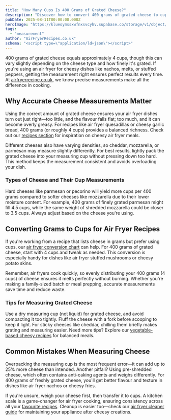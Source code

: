 ```yaml
---
title: "How Many Cups Is 400 Grams of Grated Cheese?"
description: "Discover how to convert 400 grams of grated cheese to cups for perfect air fryer recipes. Get accurate measurements and cooking tips today!"
pubDate: 2025-08-11T00:00:00.000Z
heroImage: "https://klueoymssxwfnxsvcyhv.supabase.co/storage/v1/object/public/md/how-many-cups-is-400-grams-of-grated-cheese-4894444e.webp"
tags:
  - "measurement"
author: "AirFryerRecipes.co.uk"
schema: "<script type=\"application/ld+json\"></script>"
---
```


<p>400 grams of grated cheese equals approximately 4 cups, though this can vary slightly depending on the cheese type and how finely it's grated. If you're using an air fryer for cheesy dishes like nachos, melts, or stuffed peppers, getting the measurement right ensures perfect results every time. At <a href=https://www.airfryerrecipe.co.uk>airfryerrecipe.co.uk</a>, we know precise measurements make all the difference in cooking.</p>  

<h2>Why Accurate Cheese Measurements Matter</h2>  
<p>Using the correct amount of grated cheese ensures your air fryer dishes turn out just right—too little, and the flavour falls flat; too much, and it can become overly greasy. For recipes like air fryer quesadillas or cheesy garlic bread, 400 grams (or roughly 4 cups) provides a balanced richness. Check out our <a href=https://www.airfryerrecipe.co.uk/recipes>recipes section</a> for inspiration on cheesy air fryer meals.</p>  

<p>Different cheeses also have varying densities, so cheddar, mozzarella, or parmesan may measure slightly differently. For best results, lightly pack the grated cheese into your measuring cup without pressing down too hard. This method keeps the measurement consistent and avoids overloading your dish.</p>  

<h3>Types of Cheese and Their Cup Measurements</h3>  
<p>Hard cheeses like parmesan or pecorino will yield more cups per 400 grams compared to softer cheeses like mozzarella due to their lower moisture content. For example, 400 grams of finely grated parmesan might fill 4.5 cups, while the same weight of shredded mozzarella could be closer to 3.5 cups. Always adjust based on the cheese you're using.</p>  

<h2>Converting Grams to Cups for Air Fryer Recipes</h2>  
<p>If you're working from a recipe that lists cheese in grams but prefer using cups, our <a href=https://www.airfryerrecipe.co.uk/air-fryer-conversion-chart>air fryer conversion chart</a> can help. For 400 grams of grated cheese, start with 4 cups and tweak as needed. This conversion is especially handy for dishes like air fryer stuffed mushrooms or cheesy potato skins.</p>  

<p>Remember, air fryers cook quickly, so evenly distributing your 400 grams (4 cups) of cheese ensures it melts perfectly without burning. Whether you're making a family-sized batch or meal prepping, accurate measurements save time and reduce waste.</p>  

<h3>Tips for Measuring Grated Cheese</h3>  
<p>Use a dry measuring cup (not liquid) for grated cheese, and avoid compacting it too tightly. Fluff the cheese with a fork before scooping to keep it light. For sticky cheeses like cheddar, chilling them briefly makes grating and measuring easier. Need more tips? Explore our <a href=https://www.airfryerrecipe.co.uk/recipe-category/vegetables>vegetable-based cheesy recipes</a> for balanced meals.</p>  

<h2>Common Mistakes When Measuring Cheese</h2>  
<p>Overpacking the measuring cup is the most frequent error—it can add up to 25% more cheese than intended. Another pitfall? Using pre-shredded cheese, which often contains anti-caking agents and weighs differently. For 400 grams of freshly grated cheese, you'll get better flavour and texture in dishes like air fryer nachos or cheesy fries.</p>  

<p>If you're unsure, weigh your cheese first, then transfer it to cups. A kitchen scale is a game-changer for air fryer cooking, ensuring consistency across all your <a href=https://www.airfryerrecipe.co.uk/recipes>favourite recipes</a>. Cleanup is easier too—check our <a href=https://www.airfryerrecipe.co.uk/air-fryer-cleaner>air fryer cleaner guide</a> for maintaining your appliance after cheesy creations.</p>